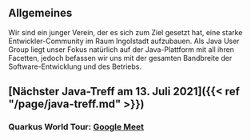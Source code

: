 ## Allgemeines

Wir sind ein junger Verein, der es sich zum Ziel gesetzt hat, eine starke Entwickler-Community im Raum Ingolstadt aufzubauen.
Als Java User Group liegt unser Fokus natürlich auf der Java-Plattform mit all ihren Facetten, jedoch befassen wir uns mit der gesamten Bandbreite der Software-Entwicklung und des Betriebs.

## [Nächster Java-Treff am 13. Juli 2021]({{< ref "/page/java-treff.md" >}})

### **Quarkus World Tour**: [Google Meet](https://meet.google.com/get-jzpw-qxm)